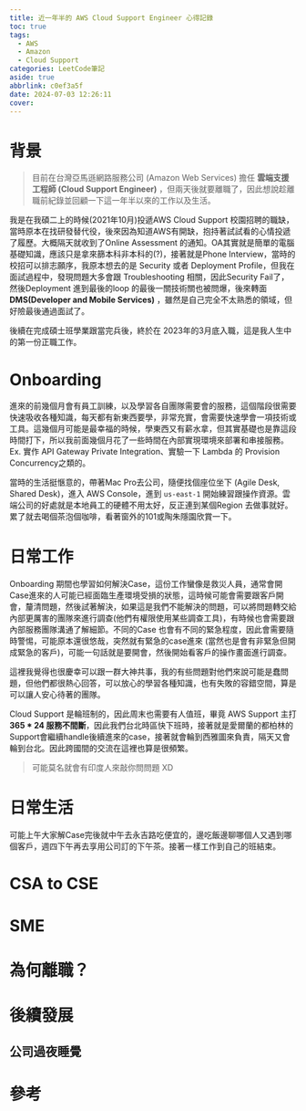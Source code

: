 ```yaml
---
title: 近一年半的 AWS Cloud Support Engineer 心得記錄
toc: true
tags:
  - AWS
  - Amazon
  - Cloud Support
categories: LeetCode筆記
aside: true
abbrlink: c0ef3a5f
date: 2024-07-03 12:26:11
cover:
---
```


# 背景

> 目前在台灣亞馬遜網路服務公司 (Amazon Web Services) 擔任 **雲端支援工程師 (Cloud Support Engineer)** ，但兩天後就要離職了，因此想說趁離職前紀錄並回顧一下這一年半以來的工作以及生活。

我是在我碩二上的時候(2021年10月)投遞AWS Cloud Support 校園招聘的職缺，當時原本在找研發替代役，後來因為知道AWS有開缺，抱持著試試看的心情投遞了履歷。大概隔天就收到了Online Assessment 的通知。OA其實就是簡單的電腦基礎知識，應該只是拿來篩本科非本科的(?)，接著就是Phone Interview，當時的校招可以排志願序，我原本想去的是 Security 或者 Deployment Profile，但我在面試過程中，發現問題大多會跟 Troubleshooting 相關，因此Security Fail了，然後Deployment 進到最後的loop 的最後一關技術關也被問爆，後來轉面 **DMS(Developer and Mobile Services)** ，雖然是自己完全不太熟悉的領域，但好險最後通過面試了。

後續在完成碩士班學業跟當完兵後，終於在 2023年的3月底入職，這是我人生中的第一份正職工作。

# Onboarding

進來的前幾個月會有員工訓練，以及學習各自團隊需要會的服務，這個階段很需要快速吸收各種知識，每天都有新東西要學，非常充實，會需要快速學會一項技術或工具。這幾個月可能是最幸福的時候，學東西又有薪水拿，但其實基礎也是靠這段時間打下，所以我前面幾個月花了一些時間在內部實現環境來部署和串接服務。Ex. 實作 API Gateway Private Integration、實驗一下 Lambda 的 Provision Concurrency之類的。 

當時的生活挺愜意的，帶著Mac Pro去公司，隨便找個座位坐下 (Agile Desk, Shared Desk)，進入 AWS Console，進到 `us-east-1` 開始練習跟操作資源。雲端公司的好處就是本地員工的硬體不用太好，反正連到某個Region 去做事就好。累了就去喝個茶泡個咖啡，看著窗外的101或陶朱隱園欣賞一下。

# 日常工作

Onboarding 期間也學習如何解決Case，這份工作蠻像是救災人員，通常會開Case進來的人可能已經面臨生產環境受損的狀態，這時候可能會需要跟客戶開會，釐清問題，然後試著解決，如果這是我們不能解決的問題，可以將問題轉交給內部更厲害的團隊來進行調查(他們有權限使用某些調查工具)，有時候也會需要跟內部服務團隊溝通了解細節。不同的Case 也會有不同的緊急程度，因此會需要隨時警惕，可能原本還很悠哉，突然就有緊急的case進來 (當然也是會有非緊急但開成緊急的客戶)，可能一句話就是要開會，然後開始看客戶的操作畫面進行調查。

這裡我覺得也很慶幸可以跟一群大神共事，我的有些問題對他們來說可能是蠢問題，但他們都很熱心回答，可以放心的學習各種知識，也有失敗的容錯空間，算是可以讓人安心待著的團隊。

Cloud Support 是輪班制的，因此周末也需要有人值班，畢竟 AWS Support 主打 **365 * 24 服務不間斷**，因此我們台北時區快下班時，接著就是愛爾蘭的都柏林的Support會繼續handle後續進來的case，接著就會輪到西雅圖來負責，隔天又會輪到台北。因此跨國間的交流在這裡也算是很頻繁。

> 可能莫名就會有印度人來敲你問問題 XD

# 日常生活
可能上午大家解Case完後就中午去永吉路吃便宜的，邊吃飯邊聊哪個人又遇到哪個客戶，週四下午再去享用公司訂的下午茶。接著一樣工作到自己的班結束。


# CSA to CSE

# SME

# 為何離職？

# 後續發展

## 公司過夜睡覺

# 參考